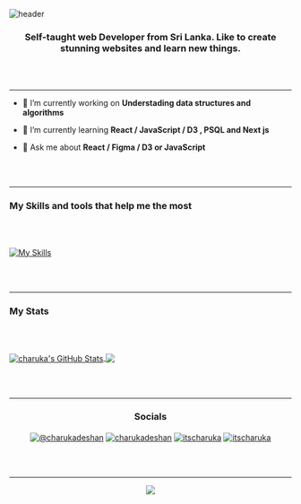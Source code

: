
 
   
    

![header](https://capsule-render.vercel.app/api?type=waving&color=gradient&$with=auto&height=350&section=header&text=Hi%20👋,%20I'm%20Charuka&animation=fadeIn&fontSize=60)


  
  

<h3  align="center">Self-taught web Developer from Sri Lanka. Like to create stunning websites and learn new things.</h3>


<br></br>

  

---

  

- 🔭 I’m currently working on **Understading data structures and algorithms**
  

- 🌱 I’m currently learning **React / JavaScript / D3 , PSQL and Next js**

  

- 💬 Ask me about **React / Figma / D3 or  JavaScript**

<br></br>

---

  

<h3>My Skills and tools that help me the most </h3>

<br></br>

  
  

[![My Skills](https://skillicons.dev/icons?i=js,typescript,react,d3,nodejs,express,css,html,docker,git,github,jest,postman,tailwind,vite,postgres,bash,figma,webflow&perline=14)](https://skillicons.dev)

  
  

<br></br>

  

---

<h3>My Stats </h3>

<br></br>

  

<a  href="https://github.com/itscharukadeshan/itscharukadeshan">

<img  align="center"  src="https://github-readme-stats.vercel.app/api?username=itscharukadeshan&show_icons=true&line_height=27&count_private=true&title_color=ffffff&text_color=c9cacc&icon_color=2bbc8a&bg_color=1d1f21"  alt="charuka's GitHub Stats" />

</a>

  

<a  href="https://github.com/itscharukadeshan/itscharukadeshan">

<img  align="center"  src="https://github-readme-stats.vercel.app/api/top-langs/?username=itscharukadeshan&hide=java,vue,tex&title_color=ffffff&text_color=c9cacc&icon_color=2bbc8a&bg_color=1d1f21&langs_count=3" />

</a>

  

<br></br>

  

---

  

<h3 align="center">Socials </h3>

<div>
<p  align="center">
<a  href="https://medium.com/@charukadeshan"  target="blank"><img  align="center"  src="https://img.shields.io/badge/Medium-12100E?style=for-the-badge&logo=medium&logoColor=white"  alt="@charukadeshan" /></a>
<a  href="https://linkedin.com/in/charukadeshan"  target="blank"><img  align="center"  src="https://img.shields.io/badge/LinkedIn-0077B5?style=for-the-badge&logo=linkedin&logoColor=white"  alt="charukadeshan" /></a>
<a  href="https://twitter.com/itscharuka"  target="blank"><img  align="center"  src="https://img.shields.io/badge/Twitter-1DA1F2?style=for-the-badge&logo=twitter&logoColor=white"  alt="itscharuka" /></a>
<a  href="https://www.figma.com/@charukadeshan"  target="blank"><img  align="center"  src="https://img.shields.io/badge/Figma-F24E1E?style=for-the-badge&logo=figma&logoColor=white"  alt="itscharuka" /></a> </p>

<br></br>

  

---
<p  align="center"> <img  align="center" src="https://komarev.com/ghpvc/?username=itscharukadeshan" />   </p>
